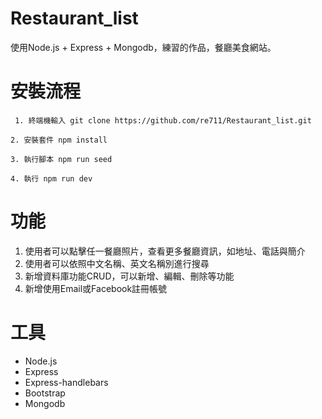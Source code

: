 # Restaurant_list
使用Node.js + Express + Mongodb，練習的作品，餐廳美食網站。

# 安裝流程
```
 1. 終端機輸入 git clone https://github.com/re711/Restaurant_list.git
 ```
 ```
 2. 安裝套件 npm install
 ```
 ```
 3. 執行腳本 npm run seed
 ```
 ```
 4. 執行 npm run dev
 ```

# 功能
1. 使用者可以點擊任一餐廳照片，查看更多餐廳資訊，如地址、電話與簡介
2. 使用者可以依照中文名稱、英文名稱別進行搜尋
3. 新增資料庫功能CRUD，可以新增、編輯、刪除等功能
4. 新增使用Email或Facebook註冊帳號

# 工具
* Node.js
* Express
* Express-handlebars
* Bootstrap
* Mongodb